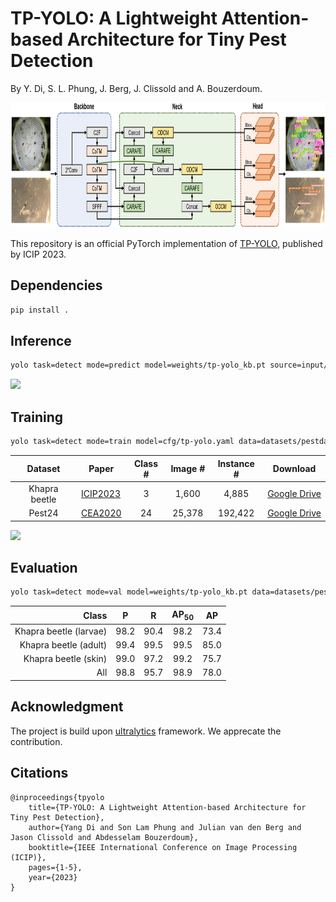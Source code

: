 # TP-YOLO: A Lightweight Attention-based Architecture for Tiny Pest Detection 
By Y. Di, S. L. Phung, J. Berg, J. Clissold and A. Bouzerdoum.

<img src="https://github.com/Ericdiii/TP-YOLO/blob/main/figure/TP-YOLO.png?raw=true" height="200"/>

This repository is an official PyTorch implementation of [TP-YOLO](), published by ICIP 2023.

## Dependencies
```sh
pip install .
```

## Inference
```sh
yolo task=detect mode=predict model=weights/tp-yolo_kb.pt source=input/images save=True
```
<img src="https://github.com/Ericdiii/TP-YOLO/blob/main/figure/demo.png?raw=true" height="330"/>


## Training

```sh
yolo task=detect mode=train model=cfg/tp-yolo.yaml data=datasets/pestdata.yaml epochs=450 batch=4
```
| Dataset       | Paper | Class # | Image # | Instance # | Download |  
|:-------------:| ----- |:-------:|:-------:|:----------:| ---------|
| Khapra beetle | [ICIP2023]() | 3 | 1,600 | 4,885 | [Google Drive](https://drive.google.com/drive/folders/1d5AAjAsaas2aZZ5UGqI30eBaoaMEmU02?usp=drive_link) | 
| Pest24        | [CEA2020](https://www.sciencedirect.com/science/article/abs/pii/S0168169919324123)| 24 | 25,378 | 192,422 | [Google Drive](https://drive.google.com/drive/folders/18_YlUiLW15HndTIUs9BoKWd4C8bdRS_E?usp=drive_link) | 
 
 <img src="https://github.com/Ericdiii/TP-YOLO/blob/main/figure/curve.png?raw=true" height="440"/>

## Evaluation
```sh
yolo task=detect mode=val model=weights/tp-yolo_kb.pt data=datasets/pestdata_val.yaml
```

| Class                  | P    | R    | AP<sub>50 | AP   | 
| ----------------------:|:----:|:----:|:---------:|:----:|
| Khapra beetle (larvae) | 98.2 | 90.4 | 98.2      | 73.4 | 
| Khapra beetle (adult)  | 99.4 | 99.5 | 99.5      | 85.0 |
| Khapra beetle (skin)   | 99.0 | 97.2 | 99.2      | 75.7 |
| All                    | 98.8 | 95.7 | 98.9      | 78.0 |

## Acknowledgment
The project is build upon [ultralytics](https://github.com/ultralytics/ultralytics) framework. We apprecate the contribution.

## Citations
```
@inproceedings{tpyolo
    title={TP-YOLO: A Lightweight Attention-based Architecture for Tiny Pest Detection},
    author={Yang Di and Son Lam Phung and Julian van den Berg and Jason Clissold and Abdesselam Bouzerdoum},
    booktitle={IEEE International Conference on Image Processing (ICIP)},
    pages={1-5},
    year={2023}
}
```
